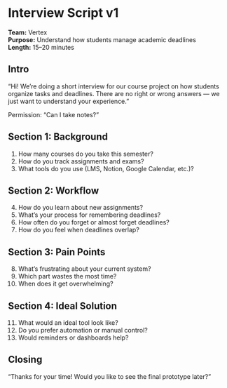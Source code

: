 # Interview Script v1
**Team:** Vertex  
**Purpose:** Understand how students manage academic deadlines  
**Length:** 15–20 minutes

## Intro
“Hi! We’re doing a short interview for our course project on how students organize tasks and deadlines. There are no right or wrong answers — we just want to understand your experience.”

Permission: “Can I take notes?”

## Section 1: Background
1. How many courses do you take this semester?  
2. How do you track assignments and exams?  
3. What tools do you use (LMS, Notion, Google Calendar, etc.)?  

## Section 2: Workflow
4. How do you learn about new assignments?  
5. What’s your process for remembering deadlines?  
6. How often do you forget or almost forget deadlines?  
7. How do you feel when deadlines overlap?  

## Section 3: Pain Points
8. What’s frustrating about your current system?  
9. Which part wastes the most time?  
10. When does it get overwhelming?  

## Section 4: Ideal Solution
11. What would an ideal tool look like?  
12. Do you prefer automation or manual control?  
13. Would reminders or dashboards help?  

## Closing
“Thanks for your time! Would you like to see the final prototype later?”
